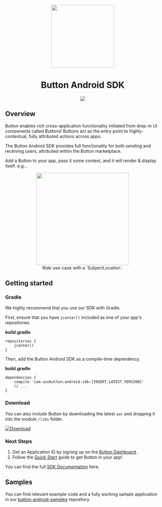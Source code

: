 <p align="center"><img src="https://cloud.githubusercontent.com/assets/1057077/11322171/de11ea38-90ac-11e5-9df6-4da8d87ef76e.png" width="204"/>
</p>

<h1 align="center">Button Android SDK</h1>

<p align="center"><a href="https://bintray.com/button/Public/android-sdk/_latestVersion">
  <img src="https://api.bintray.com/packages/button/Public/android-sdk/images/download.svg" />
</a></p>

## Overview

Button enables rich cross-application functionality initiated from drop-in UI components called Buttons! Buttons act as the entry point to highly-contextual, fully attributed actions across apps.

The Button Android SDK provides full functionality for both sending and receiving users, attributed within the Button marketplace.

Add a Button to your app, pass it some context, and it will render & display itself. e.g...

<p align="center"><img src="http://www.usebutton.com/img/sdk/img_dlc-uber-button.png" width="300" />
<br/>
Ride use-case with a `SubjectLocation`.
</p>

## Getting started

### Gradle

We highly recommend that you use our SDK with Gradle.

First, ensure that you have `jcenter()` included as one of your app's repositories.

**build.gradle**
```
repositories {
    jcenter()
}
```

Then, add the Button Android SDK as a compile-time dependency.

**build.gradle**
```
dependencies {
    compile 'com.usebutton:android-sdk:[INSERT_LATEST_VERSION]'
    // ...
}
```

### Download

You can also include Button by downloading the latest `aar` and dropping it into the module `/libs` folder.

[ ![Download](https://api.bintray.com/packages/button/Public/android-sdk/images/download.svg) ](https://bintray.com/button/Public/android-sdk/_latestVersion)

### Next Steps

1. Get an Application ID by signing up on the [Button Dashboard](https://app.usebutton.com/).
2. Follow the [Quick Start](https://developer.usebutton.com/guides/publishers/android/quick-start) guide to get Button in your app!

You can find the full [SDK Documentation](http://building.usebutton.com/button-android/latest/reference/com/usebutton/sdk/Button.html) here.

## Samples

You can find relevant example code and a fully working sample application in our [button-android-samples](https://github.com/usebutton/button-android-samples) repository.
